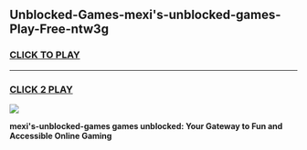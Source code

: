 
## Unblocked-Games-mexi's-unblocked-games-Play-Free-ntw3g
<h3>
<a href="https://premium76.site?title=mexi's-unblocked-games&ref=23A">CLICK TO PLAY</a></h3>
<hr>

<h3>
<a href="https://premium76.site?title=mexi's-unblocked-games&ref=23A">CLICK 2 PLAY</a>
  
</h3>

<a href="https://premium76.site?title=mexi's-unblocked-games&ref=23A"><img src="https://clearcache.store/games.png"></a>


**mexi's-unblocked-games games unblocked: Your Gateway to Fun and Accessible Online Gaming**
